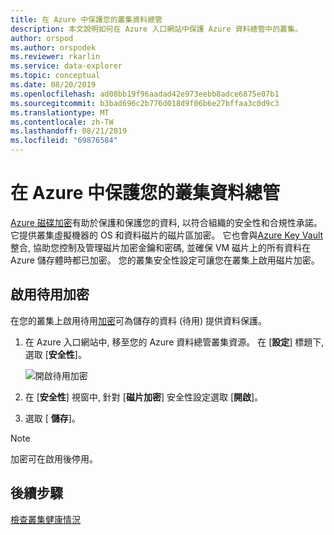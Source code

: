 ```yaml
---
title: 在 Azure 中保護您的叢集資料總管
description: 本文說明如何在 Azure 入口網站中保護 Azure 資料總管中的叢集。
author: orspod
ms.author: orspodek
ms.reviewer: rkarlin
ms.service: data-explorer
ms.topic: conceptual
ms.date: 08/20/2019
ms.openlocfilehash: ad08bb19f96aadad42e973eebb8adce6875e07b1
ms.sourcegitcommit: b3bad696c2b776d018d9f06b6e27bffaa3c0d9c3
ms.translationtype: MT
ms.contentlocale: zh-TW
ms.lasthandoff: 08/21/2019
ms.locfileid: "69876584"
---
```

# <a name="secure-your-cluster-in-azure-data-explorer"></a>在 Azure 中保護您的叢集資料總管

[Azure 磁碟加密](/azure/security/azure-security-disk-encryption-overview)有助於保護和保護您的資料, 以符合組織的安全性和合規性承諾。 它提供叢集虛擬機器的 OS 和資料磁片的磁片區加密。 它也會與[Azure Key Vault](/azure/key-vault/)整合, 協助您控制及管理磁片加密金鑰和密碼, 並確保 VM 磁片上的所有資料在 Azure 儲存體時都已加密。 您的叢集安全性設定可讓您在叢集上啟用磁片加密。
  
## <a name="enable-encryption-at-rest"></a>啟用待用加密
  
在您的叢集上啟用待用[加密](/azure/security/fundamentals/encryption-atrest)可為儲存的資料 (待用) 提供資料保護。 

1. 在 Azure 入口網站中, 移至您的 Azure 資料總管叢集資源。 在 [**設定**] 標題下, 選取 [**安全性**]。 

    ![開啟待用加密](media/manage-cluster-security/security-encryption-at-rest.png)

1. 在 [**安全性**] 視窗中, 針對 [**磁片加密**] 安全性設定選取 [**開啟**]。 

1. 選取 [ **儲存**]。
 
> [!NOTE]
> 加密可在啟用後停用。

## <a name="next-steps"></a>後續步驟

[檢查叢集健康情況](/azure/data-explorer/check-cluster-health)
